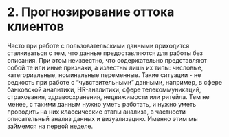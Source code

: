 # 2. Прогнозирование оттока клиентов
Часто при работе с пользовательскими данными приходится сталкиваться с тем, что данные предоставляются для работы без описания. При этом неизвестно, что содержательно представляют собой те или иные признаки, а известны лишь их типы: числовые, категориальные, номинальные переменные. Такие ситуации - не редкость при работе с “чувствительными” данными, например, в сфере банковской аналитики, HR-аналитики, сфере телекоммуникаций, страхования, здравоохранения, недвижимости или ритейла. Тем не менее, с такими данным нужно уметь работать, и нужно уметь проводить на них классические этапы анализа, в частности описательный анализ данных и визуализацию. Именно этим мы займемся на первой неделе.